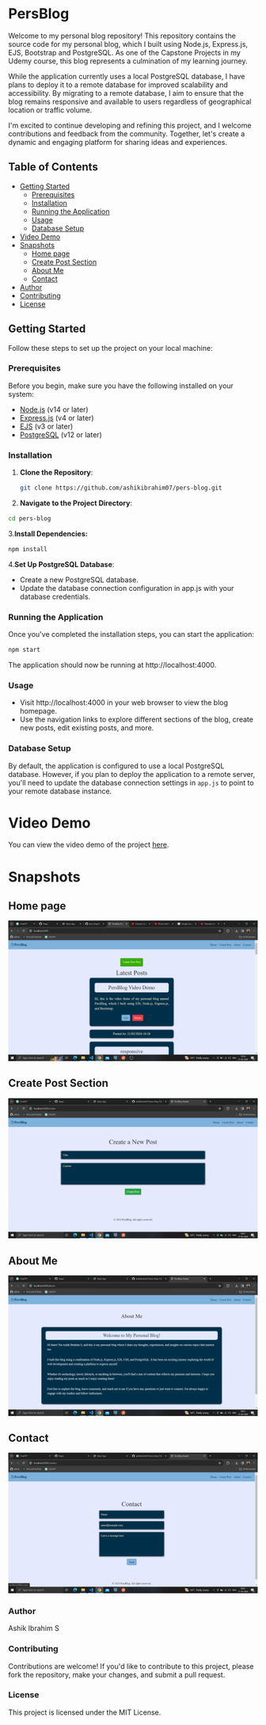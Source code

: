 # PersBlog

Welcome to my personal blog repository! This repository contains the source code for my personal blog, which I built using Node.js, Express.js, EJS, Bootstrap and PostgreSQL. As one of the Capstone Projects in my Udemy course, this blog represents a culmination of my learning journey.

While the application currently uses a local PostgreSQL database, I have plans to deploy it to a remote database for improved scalability and accessibility. By migrating to a remote database, I aim to ensure that the blog remains responsive and available to users regardless of geographical location or traffic volume.

I'm excited to continue developing and refining this project, and I welcome contributions and feedback from the community. Together, let's create a dynamic and engaging platform for sharing ideas and experiences.

## Table of Contents

- [Getting Started](#getting-started)
  - [Prerequisites](#prerequisites)
  - [Installation](#installation)
  - [Running the Application](#running-the-application)
  - [Usage](#usage)
  - [Database Setup](#database-setup)
- [Video Demo](#video-demo)
- [Snapshots](#snapshots)
  - [Home page](#home-page)
  - [Create Post Section](#create-post-section)
  - [About Me](#about-me)
  - [Contact](#contact)
- [Author](#author)
- [Contributing](#contributing)
- [License](#license)
  
## Getting Started

Follow these steps to set up the project on your local machine:

### Prerequisites

Before you begin, make sure you have the following installed on your system:

- [Node.js](https://nodejs.org/) (v14 or later)
- [Express.js](https://expressjs.com/) (v4 or later)
- [EJS](https://ejs.co/) (v3 or later)
- [PostgreSQL](https://www.postgresql.org/) (v12 or later)


### Installation

1. **Clone the Repository**: 
   ```bash
   git clone https://github.com/ashikibrahim07/pers-blog.git
   ```
   
2. **Navigate to the Project Directory**:
```bash
cd pers-blog
```

3.**Install Dependencies:**
```bash
npm install
```

4.**Set Up PostgreSQL Database**:

- Create a new PostgreSQL database.
- Update the database connection configuration in app.js with your database credentials.
 
### Running the Application
Once you've completed the installation steps, you can start the application:
```bash
npm start
```
The application should now be running at http://localhost:4000.

### Usage
- Visit http://localhost:4000 in your web browser to view the blog homepage.
- Use the navigation links to explore different sections of the blog, create new posts, edit existing posts, and more.
  
### Database Setup
By default, the application is configured to use a local PostgreSQL database. However, if you plan to deploy the application to a remote server, you'll need to update the database connection settings in `app.js` to point to your remote database instance.



# Video Demo

You can view the video demo of the project [here](https://www.youtube.com/watch?v=cs0L2dWsQkQ).

# Snapshots

## Home page
![Home page](https://github.com/ashikibrahim07/pers-blog/blob/main/Screenshot%20(378).png)

## Create Post Section
![Create Post](https://github.com/ashikibrahim07/pers-blog/blob/main/Screenshot%20(375).png)

## About Me
![About me](https://github.com/ashikibrahim07/pers-blog/blob/main/Screenshot%20(376).png)

## Contact
![Contact](https://github.com/ashikibrahim07/pers-blog/blob/main/Screenshot%20(377).png)

### Author
Ashik Ibrahim S

### Contributing
Contributions are welcome! If you'd like to contribute to this project, please fork the repository, make your changes, and submit a pull request.

### License
This project is licensed under the MIT License.



